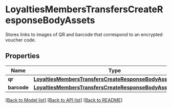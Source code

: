 # LoyaltiesMembersTransfersCreateResponseBodyAssets

Stores links to images of QR and barcode that correspond to an encrypted voucher code.

## Properties

Name | Type | Description | Notes
------------ | ------------- | ------------- | -------------
**qr** | [**LoyaltiesMembersTransfersCreateResponseBodyAssetsQr**](LoyaltiesMembersTransfersCreateResponseBodyAssetsQr.md) |  | [optional] 
**barcode** | [**LoyaltiesMembersTransfersCreateResponseBodyAssetsBarcode**](LoyaltiesMembersTransfersCreateResponseBodyAssetsBarcode.md) |  | [optional] 

[[Back to Model list]](../README.md#documentation-for-models) [[Back to API list]](../README.md#documentation-for-api-endpoints) [[Back to README]](../README.md)


